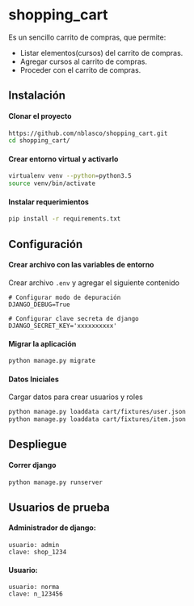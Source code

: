 # shopping_cart
Es un sencillo carrito de compras, que permite:
- Listar elementos(cursos) del carrito de compras.
- Agregar cursos al carrito de compras.
- Proceder con el carrito de compras.

## Instalación

#### Clonar el proyecto
```bash
https://github.com/nblasco/shopping_cart.git
cd shopping_cart/
```

#### Crear entorno virtual y activarlo
```bash
virtualenv venv --python=python3.5
source venv/bin/activate
```

#### Instalar requerimientos
```bash
pip install -r requirements.txt
```

## Configuración

#### Crear archivo con las variables de entorno
Crear archivo ```.env``` y agregar el siguiente contenido
```
# Configurar modo de depuración
DJANGO_DEBUG=True

# Configurar clave secreta de django
DJANGO_SECRET_KEY='xxxxxxxxxx'
```

#### Migrar la aplicación
```bash
python manage.py migrate
```

#### Datos Iniciales
Cargar datos para crear usuarios y roles
```bash
python manage.py loaddata cart/fixtures/user.json
python manage.py loaddata cart/fixtures/item.json
```

## Despliegue
#### Correr django
```bash
python manage.py runserver
```
## Usuarios de prueba
#### Administrador de django:
	usuario: admin
	clave: shop_1234

#### Usuario:
	usuario: norma
	clave: n_123456






